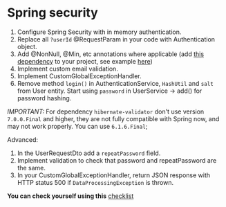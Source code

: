 # Spring security

1. Configure Spring Security with in memory authentication.
1. Replace all `?userId` @RequestParam in your code with Authentication object.
1. Add @NonNull, @Min, etc annotations where applicable
   (add [this dependency](https://mvnrepository.com/artifact/org.hibernate/hibernate-validator)
   to your project, see example [here](https://hibernate.org/validator/))
1. Implement custom email validation.
1. Implement CustomGlobalExceptionHandler.
1. Remove method `login()` in AuthenticationService, `HashUtil` and `salt` from User entity.
   Start using `password` in UserService -> add() for password hashing.
   
*IMPORTANT:*
For dependency `hibernate-validator` don't use version `7.0.0.Final` and higher, they are not 
fully compatible with Spring now, and may not work properly. You can use `6.1.6.Final`;

Advanced:
1. In the UserRequestDto add a `repeatPassword` field.
1. Implement validation to check that password and repeatPassword are the same.
1. In your CustomGlobalExceptionHandler, return JSON response with HTTP status 500
   if `DataProcessingException` is thrown.
   
__You can check yourself using this__ [checklist](https://mate-academy.github.io/jv-program-common-mistakes/java-spring/security/jv-spring-security-checklist)
